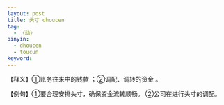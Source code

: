 ```yaml
---
layout: post
title: 头寸 dhoucen
tag:
  - 〈动〉
pinyin: 
  - dhoucen
  - toucun
keyword: 
---
```



【释义】①账务往来中的钱款 ；②调配、调转的资金 。             
                                                
【例句】①要合理安排头寸，确保资金流转顺畅。 ②公司在进行头寸的调配。             
         
